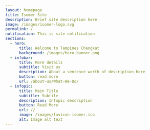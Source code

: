 ```yaml
---
layout: homepage
title: Isomer Site
description: Brief site description here
image: /images/isomer-logo.svg
permalink: /
notification: This is site notification
sections:
  - hero:
      title: Welcome to Tampines Changkat
      background: /images/hero-banner.png
  - infobar:
      title: More details
      subtitle: Visit us
      description: About a sentence worth of description here
      button: read more
      url: /about-us/What-We-Do/
  - infopic:
      title: Main Title
      subtitle: Subtile
      description: Infopic description
      button: Read More
      url: //
      image: /images/favicon-isomer.ico
      alt: Image alt text
---
```

